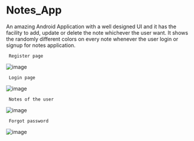 # Notes_App
 An amazing Android Application with a well designed UI and it has the facility to add, update or delete the note whichever the user want. It shows the randomly different colors on every note whenever the user login or signup for notes application.


     Register page

![image](https://user-images.githubusercontent.com/84410340/160285197-4f22d83d-a208-4101-b88f-42244abe889b.png)


     Login page
     
![image](https://user-images.githubusercontent.com/84410340/160285283-47611171-33d1-487f-a303-73bd5ec13213.png)



     Notes of the user
        
![image](https://user-images.githubusercontent.com/84410340/160285376-09f9bdf0-948d-489c-be49-b5c791e6eaa5.png)



     Forgot password

![image](https://user-images.githubusercontent.com/84410340/160285374-49fdc385-b268-431c-a1c1-bfa4f3c4cdaa.png)
